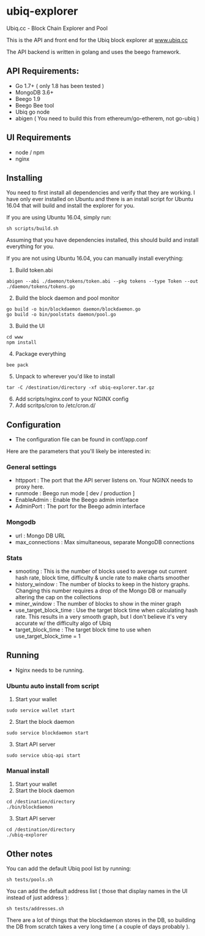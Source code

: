 # ubiq-explorer
Ubiq.cc - Block Chain Explorer and Pool

This is the API and front end for the Ubiq block explorer at www.ubiq.cc

The API backend is written in golang and uses the beego framework.

## API Requirements:

* Go 1.7+ ( only 1.8 has been tested )
* MongoDB 3.6+
* Beego 1.9
* Beego Bee tool
* Ubiq go node
* abigen ( You need to build this from ethereum/go-etherem, not go-ubiq )

## UI Requirements

* node / npm
* nginx

## Installing

You need to first install all dependencies and verify that they are working.  I have only ever installed on Ubuntu and there is an install script for Ubuntu 16.04 that will build and install the explorer for you.

If you are using Ubuntu 16.04, simply run:

```
sh scripts/build.sh
```

Assuming that you have dependencies installed, this should build and install everything for you.

If you are not using Ubuntu 16.04, you can manually install everything:

1. Build token.abi
```
abigen --abi ./daemon/tokens/token.abi --pkg tokens --type Token --out ./daemon/tokens/tokens.go
```
2. Build the block daemon and pool monitor
```
go build -o bin/blockdaemon daemon/blockdaemon.go
go build -o bin/poolstats daemon/pool.go
```
3. Build the UI
```
cd www
npm install
```
4. Package everything
```
bee pack
```
5. Unpack to wherever you'd like to install
```
tar -C /destination/directory -xf ubiq-explorer.tar.gz
```
6. Add scripts/nginx.conf to your NGINX config
7. Add scritps/cron to /etc/cron.d/

## Configuration

* The configuration file can be found in conf/app.conf

Here are the parameters that you'll likely be interested in:

### General settings

* httpport : The port that the API server listens on.  Your NGINX needs to proxy here.
* runmode : Beego run mode [ dev / production ]
* EnableAdmin : Enable the Beego admin interface
* AdminPort : The port for the Beego admin interface

### Mongodb

* url : Mongo DB URL
* max_connections : Max simultaneous, separate MongoDB connections

### Stats

* smooting : This is the number of blocks used to average out current hash rate, block time, difficulty & uncle rate to make charts smoother
* history_window : The number of blocks to keep in the history graphs.  Changing this number requires a drop of the Mongo DB or manually altering the cap on the collections
* miner_window : The number of blocks to show in the miner graph
* use_target_block_time : Use the target block time when calculating hash rate.  This results in a very smooth graph, but I don't believe it's very accurate w/ the difficulty algo of Ubiq
* target_block_time : The target block time to use when use_target_block_time = 1

## Running

* Nginx needs to be running.

### Ubuntu auto install from script

1. Start your wallet
```
sudo service wallet start
```
2. Start the block daemon
```
sudo service blockdaemon start
```
3. Start API server
```
sudo service ubiq-api start
```

### Manual install

1. Start your wallet
2. Start the block daemon
```
cd /destination/directory
./bin/blockdaemon
```
3. Start API server
```
cd /destination/directory
./ubiq-explorer
```

## Other notes

You can add the default Ubiq pool list by running:
```
sh tests/pools.sh
```

You can add the default address list ( those that display names in the UI instead of just address ):
```
sh tests/addresses.sh
```

There are a lot of things that the blockdaemon stores in the DB, so building the DB from scratch takes a very long time ( a couple of days probably ).

